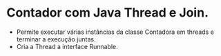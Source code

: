 # Contador com Java Thread e Join.

- Permite executar várias instâncias da classe Contadora em threads e terminar a execução juntas.
- Cria a Thread a interface Runnable.